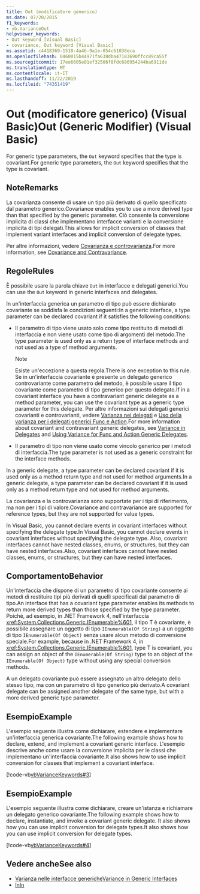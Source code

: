 ```yaml
---
title: Out (modificatore generico)
ms.date: 07/20/2015
f1_keywords:
- vb.VarianceOut
helpviewer_keywords:
- Out keyword [Visual Basic]
- covariance, Out keyword [Visual Basic]
ms.assetid: c4418369-1518-4a46-9a1e-054c61038eca
ms.openlocfilehash: 0460015b44971fa638dba47183690ffcc89ca55f
ms.sourcegitcommit: 17ee6605e01ef32506f8fdc686954244ba6911de
ms.translationtype: MT
ms.contentlocale: it-IT
ms.lasthandoff: 11/22/2019
ms.locfileid: "74351419"
---
```

# <a name="out-generic-modifier-visual-basic"></a><span data-ttu-id="12a86-102">Out (modificatore generico) (Visual Basic)</span><span class="sxs-lookup"><span data-stu-id="12a86-102">Out (Generic Modifier) (Visual Basic)</span></span>

<span data-ttu-id="12a86-103">For generic type parameters, the `Out` keyword specifies that the type is covariant.</span><span class="sxs-lookup"><span data-stu-id="12a86-103">For generic type parameters, the `Out` keyword specifies that the type is covariant.</span></span>

## <a name="remarks"></a><span data-ttu-id="12a86-104">Note</span><span class="sxs-lookup"><span data-stu-id="12a86-104">Remarks</span></span>

<span data-ttu-id="12a86-105">La covarianza consente di usare un tipo più derivato di quello specificato dal parametro generico.</span><span class="sxs-lookup"><span data-stu-id="12a86-105">Covariance enables you to use a more derived type than that specified by the generic parameter.</span></span> <span data-ttu-id="12a86-106">Ciò consente la conversione implicita di classi che implementano interfacce varianti e la conversione implicita di tipi delegati.</span><span class="sxs-lookup"><span data-stu-id="12a86-106">This allows for implicit conversion of classes that implement variant interfaces and implicit conversion of delegate types.</span></span>

<span data-ttu-id="12a86-107">Per altre informazioni, vedere [Covarianza e controvarianza](../../programming-guide/concepts/covariance-contravariance/index.md).</span><span class="sxs-lookup"><span data-stu-id="12a86-107">For more information, see [Covariance and Contravariance](../../programming-guide/concepts/covariance-contravariance/index.md).</span></span>

## <a name="rules"></a><span data-ttu-id="12a86-108">Regole</span><span class="sxs-lookup"><span data-stu-id="12a86-108">Rules</span></span>

<span data-ttu-id="12a86-109">È possibile usare la parola chiave `Out` in interfacce e delegati generici.</span><span class="sxs-lookup"><span data-stu-id="12a86-109">You can use the `Out` keyword in generic interfaces and delegates.</span></span>

<span data-ttu-id="12a86-110">In un'interfaccia generica un parametro di tipo può essere dichiarato covariante se soddisfa le condizioni seguenti:</span><span class="sxs-lookup"><span data-stu-id="12a86-110">In a generic interface, a type parameter can be declared covariant if it satisfies the following conditions:</span></span>

- <span data-ttu-id="12a86-111">Il parametro di tipo viene usato solo come tipo restituito di metodi di interfaccia e non viene usato come tipo di argomenti del metodo.</span><span class="sxs-lookup"><span data-stu-id="12a86-111">The type parameter is used only as a return type of interface methods and not used as a type of method arguments.</span></span>

    > [!NOTE]
    > <span data-ttu-id="12a86-112">Esiste un'eccezione a questa regola.</span><span class="sxs-lookup"><span data-stu-id="12a86-112">There is one exception to this rule.</span></span> <span data-ttu-id="12a86-113">Se in un'interfaccia covariante è presente un delegato generico controvariante come parametro del metodo, è possibile usare il tipo covariante come parametro di tipo generico per questo delegato.</span><span class="sxs-lookup"><span data-stu-id="12a86-113">If in a covariant interface you have a contravariant generic delegate as a method parameter, you can use the covariant type as a generic type parameter for this delegate.</span></span> <span data-ttu-id="12a86-114">Per altre informazioni sui delegati generici covarianti e controvarianti, vedere [Varianza nei delegati](../../programming-guide/concepts/covariance-contravariance/variance-in-delegates.md) e [Uso della varianza per i delegati generici Func e Action](../../programming-guide/concepts/covariance-contravariance/using-variance-for-func-and-action-generic-delegates.md).</span><span class="sxs-lookup"><span data-stu-id="12a86-114">For more information about covariant and contravariant generic delegates, see [Variance in Delegates](../../programming-guide/concepts/covariance-contravariance/variance-in-delegates.md) and [Using Variance for Func and Action Generic Delegates](../../programming-guide/concepts/covariance-contravariance/using-variance-for-func-and-action-generic-delegates.md).</span></span>

- <span data-ttu-id="12a86-115">Il parametro di tipo non viene usato come vincolo generico per i metodi di interfaccia.</span><span class="sxs-lookup"><span data-stu-id="12a86-115">The type parameter is not used as a generic constraint for the interface methods.</span></span>

<span data-ttu-id="12a86-116">In a generic delegate, a type parameter can be declared covariant if it is used only as a method return type and not used for method arguments.</span><span class="sxs-lookup"><span data-stu-id="12a86-116">In a generic delegate, a type parameter can be declared covariant if it is used only as a method return type and not used for method arguments.</span></span>

<span data-ttu-id="12a86-117">La covarianza e la controvarianza sono supportate per i tipi di riferimento, ma non per i tipi di valore.</span><span class="sxs-lookup"><span data-stu-id="12a86-117">Covariance and contravariance are supported for reference types, but they are not supported for value types.</span></span>

<span data-ttu-id="12a86-118">In Visual Basic, you cannot declare events in covariant interfaces without specifying the delegate type.</span><span class="sxs-lookup"><span data-stu-id="12a86-118">In Visual Basic, you cannot declare events in covariant interfaces without specifying the delegate type.</span></span> <span data-ttu-id="12a86-119">Also, covariant interfaces cannot have nested classes, enums, or structures, but they can have nested interfaces.</span><span class="sxs-lookup"><span data-stu-id="12a86-119">Also, covariant interfaces cannot have nested classes, enums, or structures, but they can have nested interfaces.</span></span>

## <a name="behavior"></a><span data-ttu-id="12a86-120">Comportamento</span><span class="sxs-lookup"><span data-stu-id="12a86-120">Behavior</span></span>

<span data-ttu-id="12a86-121">Un'interfaccia che dispone di un parametro di tipo covariante consente ai metodi di restituire tipi più derivati di quelli specificati dal parametro di tipo.</span><span class="sxs-lookup"><span data-stu-id="12a86-121">An interface that has a covariant type parameter enables its methods to return more derived types than those specified by the type parameter.</span></span> <span data-ttu-id="12a86-122">Poiché, ad esempio, in .NET Framework 4, nell'interfaccia <xref:System.Collections.Generic.IEnumerable%601>, il tipo T è covariante, è possibile assegnare un oggetto di tipo `IEnumerable(Of String)` a un oggetto di tipo `IEnumerable(Of Object)` senza usare alcun metodo di conversione speciale.</span><span class="sxs-lookup"><span data-stu-id="12a86-122">For example, because in .NET Framework 4, in <xref:System.Collections.Generic.IEnumerable%601>, type T is covariant, you can assign an object of the `IEnumerable(Of String)` type to an object of the `IEnumerable(Of Object)` type without using any special conversion methods.</span></span>

<span data-ttu-id="12a86-123">A un delegato covariante può essere assegnato un altro delegato dello stesso tipo, ma con un parametro di tipo generico più derivato.</span><span class="sxs-lookup"><span data-stu-id="12a86-123">A covariant delegate can be assigned another delegate of the same type, but with a more derived generic type parameter.</span></span>

## <a name="example"></a><span data-ttu-id="12a86-124">Esempio</span><span class="sxs-lookup"><span data-stu-id="12a86-124">Example</span></span>

<span data-ttu-id="12a86-125">L'esempio seguente illustra come dichiarare, estendere e implementare un'interfaccia generica covariante.</span><span class="sxs-lookup"><span data-stu-id="12a86-125">The following example shows how to declare, extend, and implement a covariant generic interface.</span></span> <span data-ttu-id="12a86-126">L'esempio descrive anche come usare la conversione implicita per le classi che implementano un'interfaccia covariante.</span><span class="sxs-lookup"><span data-stu-id="12a86-126">It also shows how to use implicit conversion for classes that implement a covariant interface.</span></span>

[!code-vb[vbVarianceKeywords#3](~/samples/snippets/visualbasic/VS_Snippets_VBCSharp/vbvariancekeywords/vb/module1.vb#3)]

## <a name="example"></a><span data-ttu-id="12a86-127">Esempio</span><span class="sxs-lookup"><span data-stu-id="12a86-127">Example</span></span>

<span data-ttu-id="12a86-128">L'esempio seguente illustra come dichiarare, creare un'istanza e richiamare un delegato generico covariante.</span><span class="sxs-lookup"><span data-stu-id="12a86-128">The following example shows how to declare, instantiate, and invoke a covariant generic delegate.</span></span> <span data-ttu-id="12a86-129">It also shows how you can use implicit conversion for delegate types.</span><span class="sxs-lookup"><span data-stu-id="12a86-129">It also shows how you can use implicit conversion for delegate types.</span></span>

[!code-vb[vbVarianceKeywords#4](~/samples/snippets/visualbasic/VS_Snippets_VBCSharp/vbvariancekeywords/vb/module1.vb#4)]

## <a name="see-also"></a><span data-ttu-id="12a86-130">Vedere anche</span><span class="sxs-lookup"><span data-stu-id="12a86-130">See also</span></span>

- [<span data-ttu-id="12a86-131">Varianza nelle interfacce generiche</span><span class="sxs-lookup"><span data-stu-id="12a86-131">Variance in Generic Interfaces</span></span>](../../programming-guide/concepts/covariance-contravariance/variance-in-generic-interfaces.md)
- [<span data-ttu-id="12a86-132">In</span><span class="sxs-lookup"><span data-stu-id="12a86-132">In</span></span>](../../../visual-basic/language-reference/modifiers/in-generic-modifier.md)
